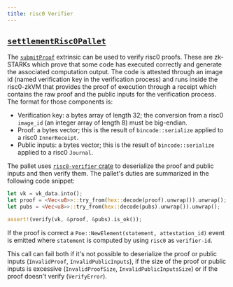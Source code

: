 ```yaml
---
title: risc0 Verifier
---
```


## [`settlementRisc0Pallet`](https://github.com/HorizenLabs/NH-core/tree/main/pallets/settlement-risc0)

The [`submitProof`](https://github.com/HorizenLabs/NH-core/tree/main/pallets/settlement-risc0/src/lib.rs#L107)
extrinsic can be used to verify risc0 proofs.  These are zk-STARKs which prove that some code has executed correctly and generate the associated computation output. The code is attested through an image id (named verification key in the verification process) and runs inside the risc0-zkVM that provides the proof of execution through a receipt which contains the raw proof and the public inputs for the verification process. The format for those components is:

- Verification key: a bytes array of length 32; the conversion from a risc0 `image_id` (an integer array of length 8) must be big-endian.
- Proof: a bytes vector; this is the result of `bincode::serialize` applied to a risc0 `InnerReceipt`.
- Public inputs: a bytes vector; this is the result of `bincode::serialize` applied to a risc0 `Journal`.

The pallet uses [`risc0-verifier` crate](https://github.com/HorizenLabs/risc0-verifier/tree/v0.1.0) to deserialize the proof and public inputs and then verify them. The pallet's duties are summarized in the following code snippet:

```rust
let vk = vk_data.into();
let proof = <Vec<u8>>::try_from(hex::decode(proof).unwrap()).unwrap();
let pubs = <Vec<u8>>::try_from(hex::decode(pubs).unwrap()).unwrap();

assert!(verify(vk, &proof, &pubs).is_ok());
```

If the proof is correct a `Poe::NewElement(statement, attestation_id)` event is emitted where `statement`
is computed by using `risc0` as `verifier-id`.

This call can fail both if it's not possible to deserialize the proof or public inputs (`InvalidProof`,
`InvalidPublicInputs`), if the size of the proof or public inputs is excessive (`InvalidProofSize`, `InvalidPublicInputsSize`) or if the proof doesn't verify (`VerifyError`).
